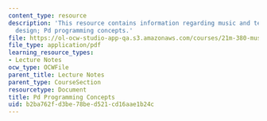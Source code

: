 ```yaml
---
content_type: resource
description: 'This resource contains information regarding music and technology: Sound
  design; Pd programming concepts.'
file: https://ol-ocw-studio-app-qa.s3.amazonaws.com/courses/21m-380-music-and-technology-sound-design-spring-2016/b2ba762fd3be78bed521cd16aae1b24c_MIT21M_380S16_Lec06.pdf
file_type: application/pdf
learning_resource_types:
- Lecture Notes
ocw_type: OCWFile
parent_title: Lecture Notes
parent_type: CourseSection
resourcetype: Document
title: Pd Programming Concepts
uid: b2ba762f-d3be-78be-d521-cd16aae1b24c
---
```

